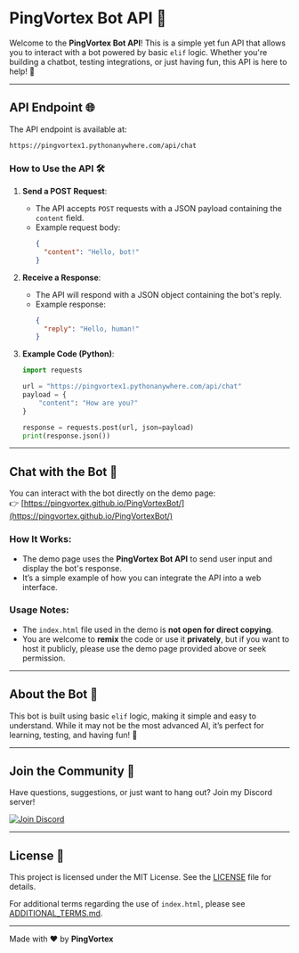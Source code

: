 # PingVortex Bot API 🤖

Welcome to the **PingVortex Bot API**! This is a simple yet fun API that allows you to interact with a bot powered by basic `elif` logic. Whether you're building a chatbot, testing integrations, or just having fun, this API is here to help! 🚀

---

## API Endpoint 🌐

The API endpoint is available at:

```
https://pingvortex1.pythonanywhere.com/api/chat
```

### How to Use the API 🛠️

1. **Send a POST Request**:
   - The API accepts `POST` requests with a JSON payload containing the `content` field.
   - Example request body:
     ```json
     {
       "content": "Hello, bot!"
     }
     ```

2. **Receive a Response**:
   - The API will respond with a JSON object containing the bot's reply.
   - Example response:
     ```json
     {
       "reply": "Hello, human!"
     }
     ```

3. **Example Code (Python)**:
   ```python
   import requests

   url = "https://pingvortex1.pythonanywhere.com/api/chat"
   payload = {
       "content": "How are you?"
   }

   response = requests.post(url, json=payload)
   print(response.json())
   ```

---

## Chat with the Bot 💬

You can interact with the bot directly on the demo page:  
👉 [https://pingvortex.github.io/PingVortexBot/](https://pingvortex.github.io/PingVortexBot/)

### How It Works:
- The demo page uses the **PingVortex Bot API** to send user input and display the bot's response.
- It’s a simple example of how you can integrate the API into a web interface.

### Usage Notes:
- The `index.html` file used in the demo is **not open for direct copying**.  
- You are welcome to **remix** the code or use it **privately**, but if you want to host it publicly, please use the demo page provided above or seek permission.

---

## About the Bot 🧠

This bot is built using basic `elif` logic, making it simple and easy to understand. While it may not be the most advanced AI, it’s perfect for learning, testing, and having fun! 🎉

---

## Join the Community 🎉

Have questions, suggestions, or just want to hang out? Join my Discord server!

[![Join Discord](https://img.shields.io/badge/Join%20Discord-5865F2?style=for-the-badge&logo=discord&logoColor=white)](https://discord.gg/Efe5ws6jcP)

---

## License 📜
This project is licensed under the MIT License. See the [LICENSE](LICENSE) file for details.

For additional terms regarding the use of `index.html`, please see [ADDITIONAL_TERMS.md](ADDITIONAL_TERMS.md).

---

Made with ❤️ by **PingVortex**
